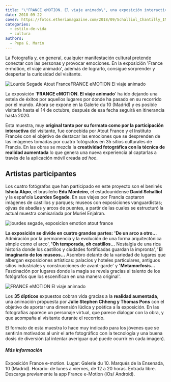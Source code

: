 ```yaml
---
title: "\"FRANCE eMOTION. El viaje animado\", una exposición interactiva en Madrid"
date: 2018-09-22
cover: https://fotos.etheriamagazine.com/2018/09/Schalliol_Chantilly_IMG_5410.jpg
categories: 
  - estilo-de-vida
  - cultura
authors: 
  - Pepa G. Marín
---
```


La Fotografía y, en general, cualquier manifestación cultural pretende conectar con las 
personas y provocar emociones. En la exposición 'France e-motion, el viaje animado', 
además de lograrlo, consigue sorprender y despertar la curiosidad del visitante. 

![Lourde Segade Atout FranceFRANCE eMOTION El viaje animado](https://fotos.etheriamagazine.com/2018/09/SELvichy120817P_160_Bex_v2.jpg "© Lourde Segade/ Atout France")

La exposición '**FRANCE eMOTION. El viaje animado**' ha ido dejando una estela de éxitos 
por aquellos lugares por donde ha pasado en su recorrido por el mundo. Ahora se expone 
en la Galerie du 10 (Madrid) y es posible visitarla hasta el 14 de octubre, después de 
esa fecha seguirá en itinerancia hasta 2020. 

Esta muestra, muy **original tanto por su formato como por la participación 
interactiva** del visitante, fue concebida por Atout France y el Instituto Francés con 
el objetivo de destacar las emociones que se desprenden de las imágenes tomadas por 
cuatro fotógrafos en 35 sitios culturales de Francia. En las obras se mezcla la 
**creatividad fotográfica con la técnica de realidad aumentada** lo que genera una nueva 
experiencia al captarlas a través de la aplicación móvil creada _ad hoc_. 

## Artistas participantes

Los cuatro fotógrafos que han participado en este proyecto son el beninés **Ishola 
Akpo**, el brasileño **Edu Monteiro**, el estadounidense **David Schalliol** y la 
española **Lourdes Segade**. En sus viajes por Francia captaron imágenes de castillos y 
parques; museos con exposiciones vanguardistas; ojivas de abadías y arcos de puentes, a 
partir de las cuales se estructuró la actual muestra comisariada por Muriel Enjalran. 

![lourdes segade, exposicion emotion atout france](https://fotos.etheriamagazine.com/2018/09/lourdes-segade.jpeg "Lourdes Segade ha publicado en medios como The New York Times o Chicago Tribune.")

**La exposición se divide en cuatro grandes partes:** **'De un arco a otro…** Admiración 
por la permanencia y la evolución de una forma arquitectónica simple como el arco', 
**'Oh temporada, oh castillos…** Nostalgia de una rica historia donde los castillos y 
ciudades fortificadas guardan la impronta', **'El imaginario de los museos...** Asombro 
delante de la variedad de lugares que albergan exposiciones artísticas: palacios y 
hoteles particulares, antiguos sitios industriales y construcciones de avant-garde' y 
**'Metamorfosis...** Fascinación por lugares donde la magia se revela gracias al talento 
de los fotógrafos que los escenifican en una manera original'. 

![FRANCE eMOTION El viaje animado](https://fotos.etheriamagazine.com/2018/09/Schalliol_Chantilly_IMG_5410.jpg "Castillo de Chantilly. © David Schalliol/ Atout France")

Los **35 dípticos** expuestos cobran vida gracias a la **realidad aumentada**, una 
animación propuesta por **Julie Stephen Chheng y Thomas Pons** con el objetivo de 
aportar una dimensión lúdica y poética a la exposición. En las fotografías aparece un 
personaje virtual, que parece dialogar con la obra, y que acompaña al visitante durante 
el recorrido. 

El formato de esta muestra lo hace muy indicado para los jóvenes que se sentirán 
motivados al unir el arte fotográfico con la tecnología y una buena dosis de diversión 
(al intentar averiguar qué puede ocurrir en cada imagen). 

##### Más información

Exposición France e-motion. Lugar: Galerie du 10. Marqués de la Ensenada, 10 (Madrid). 
Horario: de lunes a viernes, de 12 a 20 horas. Entrada libre. Descarga previamente la 
app France e-Motion (iOs/ Android).
